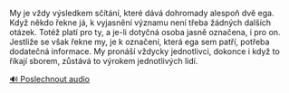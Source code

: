 
My je vždy výsledkem sčítání, které dává dohromady alespoň dvě ega. Když někdo řekne já, k vyjasnění významu není třeba žádných dalších otázek. Totéž platí pro ty, a je-li dotyčná osoba jasně označena, i pro on. Jestliže se však řekne my, je k označení, která ega sem patří, potřeba dodatečná informace. My pronáší vždycky jednotlivci, dokonce i když to říkají sborem, zůstává to výrokem jednotlivých lidí.

[🔊 Poslechnout audio](/data/7-paragraphs/audio/chapter_19/para_003-My-je-vdy-vsledkem-stn-kter-dv-dohromady.mp3)
